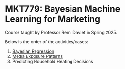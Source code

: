# MKT779: Bayesian Machine Learning for Marketing

Course taught by Professor Remi Daviet in Spring 2025.

Below is the order of the activities/cases:
1. [Bayesian Regression](https://github.com/Fahad-Touseef/BayesianML/blob/main/bayesian_regression.ipynb)
2. [Media Exposure Patterns](https://github.com/Fahad-Touseef/BayesianML/blob/main/media_exposure.ipynb)
3. Predicting Household Heating Decisions
